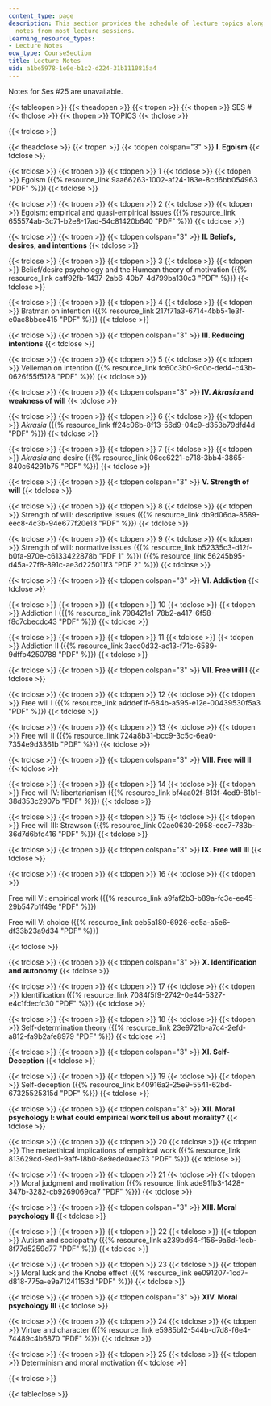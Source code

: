 ```yaml
---
content_type: page
description: This section provides the schedule of lecture topics along with lecture
  notes from most lecture sessions.
learning_resource_types:
- Lecture Notes
ocw_type: CourseSection
title: Lecture Notes
uid: a1be5978-1e0e-b1c2-d224-31b1110815a4
---
```


Notes for Ses #25 are unavailable.

{{< tableopen >}}
{{< theadopen >}}
{{< tropen >}}
{{< thopen >}}
SES #
{{< thclose >}}
{{< thopen >}}
TOPICS
{{< thclose >}}

{{< trclose >}}

{{< theadclose >}}
{{< tropen >}}
{{< tdopen colspan="3" >}}
**I. Egoism**
{{< tdclose >}}

{{< trclose >}}
{{< tropen >}}
{{< tdopen >}}
1
{{< tdclose >}}
{{< tdopen >}}
Egoism ({{% resource_link 9aa66263-1002-af24-183e-8cd6bb054963 "PDF" %}})
{{< tdclose >}}

{{< trclose >}}
{{< tropen >}}
{{< tdopen >}}
2
{{< tdclose >}}
{{< tdopen >}}
Egoism: empirical and quasi-empirical issues ({{% resource_link 655574ab-3c71-b2e8-17ad-54c81420b640 "PDF" %}})
{{< tdclose >}}

{{< trclose >}}
{{< tropen >}}
{{< tdopen colspan="3" >}}
**II. Beliefs, desires, and intentions**
{{< tdclose >}}

{{< trclose >}}
{{< tropen >}}
{{< tdopen >}}
3
{{< tdclose >}}
{{< tdopen >}}
Belief/desire psychology and the Humean theory of motivation ({{% resource_link caff92fb-1437-2ab6-40b7-4d799ba130c3 "PDF" %}})
{{< tdclose >}}

{{< trclose >}}
{{< tropen >}}
{{< tdopen >}}
4
{{< tdclose >}}
{{< tdopen >}}
Bratman on intention ({{% resource_link 217f71a3-6714-4bb5-1e3f-e0ac8bbce415 "PDF" %}})
{{< tdclose >}}

{{< trclose >}}
{{< tropen >}}
{{< tdopen colspan="3" >}}
**III. Reducing intentions**
{{< tdclose >}}

{{< trclose >}}
{{< tropen >}}
{{< tdopen >}}
5
{{< tdclose >}}
{{< tdopen >}}
Velleman on intention ({{% resource_link fc60c3b0-9c0c-ded4-c43b-0626f55f5128 "PDF" %}})
{{< tdclose >}}

{{< trclose >}}
{{< tropen >}}
{{< tdopen colspan="3" >}}
**IV. _Akrasia_ and weakness of will**
{{< tdclose >}}

{{< trclose >}}
{{< tropen >}}
{{< tdopen >}}
6
{{< tdclose >}}
{{< tdopen >}}
_Akrasia_ ({{% resource_link ff24c06b-8f13-56d9-04c9-d353b79dfd4d "PDF" %}})
{{< tdclose >}}

{{< trclose >}}
{{< tropen >}}
{{< tdopen >}}
7
{{< tdclose >}}
{{< tdopen >}}
_Akrasia_ and desire ({{% resource_link 06cc6221-e718-3bb4-3865-840c64291b75 "PDF" %}})
{{< tdclose >}}

{{< trclose >}}
{{< tropen >}}
{{< tdopen colspan="3" >}}
**V. Strength of will**
{{< tdclose >}}

{{< trclose >}}
{{< tropen >}}
{{< tdopen >}}
8
{{< tdclose >}}
{{< tdopen >}}
Strength of will: descriptive issues ({{% resource_link db9d06da-8589-eec8-4c3b-94e677f20e13 "PDF" %}})
{{< tdclose >}}

{{< trclose >}}
{{< tropen >}}
{{< tdopen >}}
9
{{< tdclose >}}
{{< tdopen >}}
Strength of will: normative issues ({{% resource_link b52335c3-d12f-b0fa-970e-c6133422878b "PDF 1" %}}) ({{% resource_link 56245b95-d45a-27f8-891c-ae3d225011f3 "PDF 2" %}})
{{< tdclose >}}

{{< trclose >}}
{{< tropen >}}
{{< tdopen colspan="3" >}}
**VI. Addiction**
{{< tdclose >}}

{{< trclose >}}
{{< tropen >}}
{{< tdopen >}}
10
{{< tdclose >}}
{{< tdopen >}}
Addiction I ({{% resource_link 798421e1-78b2-a417-6f58-f8c7cbecdc43 "PDF" %}})
{{< tdclose >}}

{{< trclose >}}
{{< tropen >}}
{{< tdopen >}}
11
{{< tdclose >}}
{{< tdopen >}}
Addiction II ({{% resource_link 3acc0d32-ac13-f71c-6589-9dffb4250788 "PDF" %}})
{{< tdclose >}}

{{< trclose >}}
{{< tropen >}}
{{< tdopen colspan="3" >}}
**VII. Free will I**
{{< tdclose >}}

{{< trclose >}}
{{< tropen >}}
{{< tdopen >}}
12
{{< tdclose >}}
{{< tdopen >}}
Free will I ({{% resource_link a4ddef1f-684b-a595-e12e-00439530f5a3 "PDF" %}})
{{< tdclose >}}

{{< trclose >}}
{{< tropen >}}
{{< tdopen >}}
13
{{< tdclose >}}
{{< tdopen >}}
Free will II ({{% resource_link 724a8b31-bcc9-3c5c-6ea0-7354e9d3361b "PDF" %}})
{{< tdclose >}}

{{< trclose >}}
{{< tropen >}}
{{< tdopen colspan="3" >}}
**VIII. Free will II**
{{< tdclose >}}

{{< trclose >}}
{{< tropen >}}
{{< tdopen >}}
14
{{< tdclose >}}
{{< tdopen >}}
Free will IV: libertarianism ({{% resource_link bf4aa02f-813f-4ed9-81b1-38d353c2907b "PDF" %}})
{{< tdclose >}}

{{< trclose >}}
{{< tropen >}}
{{< tdopen >}}
15
{{< tdclose >}}
{{< tdopen >}}
Free will III: Strawson ({{% resource_link 02ae0630-2958-ece7-783b-36d7d6bfc416 "PDF" %}})
{{< tdclose >}}

{{< trclose >}}
{{< tropen >}}
{{< tdopen colspan="3" >}}
**IX. Free will III**
{{< tdclose >}}

{{< trclose >}}
{{< tropen >}}
{{< tdopen >}}
16
{{< tdclose >}}
{{< tdopen >}}


Free will VI: empirical work ({{% resource_link a9faf2b3-b89a-fc3e-ee45-29b547b1f49e "PDF" %}})

Free will V: choice ({{% resource_link ceb5a180-6926-ee5a-a5e6-df33b23a9d34 "PDF" %}})


{{< tdclose >}}

{{< trclose >}}
{{< tropen >}}
{{< tdopen colspan="3" >}}
**X. Identification and autonomy**
{{< tdclose >}}

{{< trclose >}}
{{< tropen >}}
{{< tdopen >}}
17
{{< tdclose >}}
{{< tdopen >}}
Identification ({{% resource_link 7084f5f9-2742-0e44-5327-e4c1fdecfc30 "PDF" %}})
{{< tdclose >}}

{{< trclose >}}
{{< tropen >}}
{{< tdopen >}}
18
{{< tdclose >}}
{{< tdopen >}}
Self-determination theory ({{% resource_link 23e9721b-a7c4-2efd-a812-fa9b2afe8979 "PDF" %}})
{{< tdclose >}}

{{< trclose >}}
{{< tropen >}}
{{< tdopen colspan="3" >}}
**XI. Self-Deception**
{{< tdclose >}}

{{< trclose >}}
{{< tropen >}}
{{< tdopen >}}
19
{{< tdclose >}}
{{< tdopen >}}
Self-deception ({{% resource_link b40916a2-25e9-5541-62bd-67325525315d "PDF" %}})
{{< tdclose >}}

{{< trclose >}}
{{< tropen >}}
{{< tdopen colspan="3" >}}
**XII. Moral psychology I: what could empirical work tell us about morality?**
{{< tdclose >}}

{{< trclose >}}
{{< tropen >}}
{{< tdopen >}}
20
{{< tdclose >}}
{{< tdopen >}}
The metaethical implications of empirical work ({{% resource_link 813629cd-9ed1-9aff-18b0-8e9ede0aec73 "PDF" %}})
{{< tdclose >}}

{{< trclose >}}
{{< tropen >}}
{{< tdopen >}}
21
{{< tdclose >}}
{{< tdopen >}}
Moral judgment and motivation ({{% resource_link ade91fb3-1428-347b-3282-cb9269069ca7 "PDF" %}})
{{< tdclose >}}

{{< trclose >}}
{{< tropen >}}
{{< tdopen colspan="3" >}}
**XIII. Moral psychology II**
{{< tdclose >}}

{{< trclose >}}
{{< tropen >}}
{{< tdopen >}}
22
{{< tdclose >}}
{{< tdopen >}}
Autism and sociopathy ({{% resource_link a239bd64-f156-9a6d-1ecb-8f77d5259d77 "PDF" %}})
{{< tdclose >}}

{{< trclose >}}
{{< tropen >}}
{{< tdopen >}}
23
{{< tdclose >}}
{{< tdopen >}}
Moral luck and the Knobe effect ({{% resource_link ee091207-1cd7-d818-775a-e9a71241153d "PDF" %}})
{{< tdclose >}}

{{< trclose >}}
{{< tropen >}}
{{< tdopen colspan="3" >}}
**XIV. Moral psychology III**
{{< tdclose >}}

{{< trclose >}}
{{< tropen >}}
{{< tdopen >}}
24
{{< tdclose >}}
{{< tdopen >}}
Virtue and character ({{% resource_link e5985b12-544b-d7d8-f6e4-74489c4b6870 "PDF" %}})
{{< tdclose >}}

{{< trclose >}}
{{< tropen >}}
{{< tdopen >}}
25
{{< tdclose >}}
{{< tdopen >}}
Determinism and moral motivation
{{< tdclose >}}

{{< trclose >}}

{{< tableclose >}}